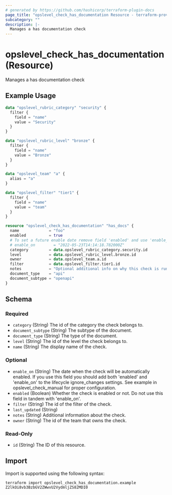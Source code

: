 ```yaml
---
# generated by https://github.com/hashicorp/terraform-plugin-docs
page_title: "opslevel_check_has_documentation Resource - terraform-provider-opslevel"
subcategory: ""
description: |-
  Manages a has documentation check
---
```


# opslevel_check_has_documentation (Resource)

Manages a has documentation check

## Example Usage

```terraform
data "opslevel_rubric_category" "security" {
  filter {
    field = "name"
    value = "Security"
  }
}

data "opslevel_rubric_level" "bronze" {
  filter {
    field = "name"
    value = "Bronze"
  }
}

data "opslevel_team" "a" {
  alias = "a"
}

data "opslevel_filter" "tier1" {
  filter {
    field = "name"
    value = "team"
  }
}

resource "opslevel_check_has_documentation" "has_docs" {
  name             = "foo"
  enabled          = true
  # To set a future enable date remove field 'enabled' and use 'enable_on'
  # enable_on        = "2022-05-23T14:14:18.782000Z"
  category         = data.opslevel_rubric_category.security.id
  level            = data.opslevel_rubric_level.bronze.id
  owner            = data.opslevel_team.a.id
  filter           = data.opslevel_filter.tier1.id
  notes            = "Optional additional info on why this check is run or how to fix it"
  document_type    = "api"
  document_subtype = "openapi"
}
```

<!-- schema generated by tfplugindocs -->
## Schema

### Required

- `category` (String) The id of the category the check belongs to.
- `document_subtype` (String) The subtype of the document.
- `document_type` (String) The type of the document.
- `level` (String) The id of the level the check belongs to.
- `name` (String) The display name of the check.

### Optional

- `enable_on` (String) The date when the check will be automatically enabled.
If you use this field you should add both 'enabled' and 'enable_on' to the lifecycle ignore_changes settings.
See example in opslevel_check_manual for proper configuration.
- `enabled` (Boolean) Whether the check is enabled or not.  Do not use this field in tandem with 'enable_on'.
- `filter` (String) The id of the filter of the check.
- `last_updated` (String)
- `notes` (String) Additional information about the check.
- `owner` (String) The id of the team that owns the check.

### Read-Only

- `id` (String) The ID of this resource.

## Import

Import is supported using the following syntax:

```shell
terraform import opslevel_check_has_documentation.example Z2lkOi8vb3BzbGV2ZWwvU2VydmljZS82MDI0
```
